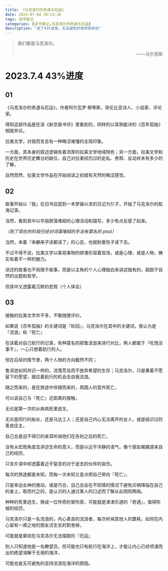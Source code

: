 ```yaml
---
title: 《马克洛尔的奇遇与厄运》
date: 2023-07-04 20:53:36
tags: 读书笔记
categories: [读书笔记,马克洛尔的奇遇与厄运]
description: "读了43%进度，无法避免的惊奇和悲伤"
---
```


> 我们都是马克洛尔。
>
> <p align="right">——马尔克斯</p>

# 2023.7.4   43%进度

## 01

《马克洛尔的奇遇与厄运》，作者阿尔瓦罗·穆蒂斯，哥伦比亚诗人、小说家、评论家。

得知这部作品是在读《新京报书评》里看到的，同样的以耳熟能详的《百年孤独》相提并论。

拉美文学，对我而言总有一种晦涩难懂的主观印象。

一方面，其本身的叙述逻辑有着浓厚的拉美文学地域特色；另一方面，拉美文学和历史在世界历史舞台的缺位，自己对拉美经历过的走私、黑帮、反动并未有多少的了解，

自然而然，拉美文学作品在开始阅读之初就有天然的晦涩感觉。

## 02

故事开始以『我』在旧书店逛到一本梦寐以求的日记为引子，开始了马克洛尔的航海记录。

当然，看到其中以华丽辞藻堆砌的心理活动和描写，多少有点反感了起来。

*（到了现在的阶段已经对词藻堆砌的手法有莫名的 ptsd）*

当然，本着『~~来都来了~~读都读了』的心态，也就耐着性子读下去。

不过不得不说，拉美文学以客观事物的拼凑形容着现场，或是心理，或是人物，确实有着不一样的魅力。

讲述的故事也不局限于故事，而是以主角的个人心理独白来讲述独有的，超脱于自然的议题和哲学。

但其中又透露着沉默的悲观（个人体会）

## 03

接触的拉美文学并不多，不敢随便评价。

如果说《百年孤独》的关键词是『轮回』，马克洛尔在其中的关键词，我认为是『流浪』和『死亡』

在读着对自己航行的记录，有种莫名的把鲁滨逊来进行对比，两人都属于『吃饱没事干』，一心只想着航行的人。

但在后续的情节里，两个人物的方向截然不同；

鲁滨逊如同共识一样的，流落荒岛而不放弃希望的生存；马克洛尔，只是秉着不愿留下的愿望，接应着航行的机会去自我流浪。

随之而来的，是在旅途中伴随而来的，周围人的意外死亡，

可以说自己与『死亡』近距离的接触，

无论是第一次的从疾病死里逃生，

无论是同行的船长，还是马达工人；还是自己内心无法离开的女人，或是结识过的善良庄主，

自己总是迫不得已的亲耳听闻他们在告别之后的死亡。

没有从宏观角度去讲述生命的意义，而是以近乎冷静的语气，像个朋友娓娓道来自己的经历，

只言片语中却透露着近乎窒息的对于逝去的伙伴的哀伤。

每次的旅途都是未知，而每一次未知又差点把自己带向『死亡』，

只是幸运女神的推动，或是巧合，自己总会在不知情的情况下避免灾祸降临在自己的身上，取而代之的，是认识的人通过某人的口述而了解从此阴阳两隔。

种种的死里逃生，换成一位传奇的冒险家，可能就是津津乐道的『奇遇』，值得吹嘘的经历，

马克洛尔只是一名流浪的，内心善良的流浪者，每次听闻其他人的噩耗，如同在内心留有一席之地的朋友活生生的割舍掉，

可能就是萦绕在马克洛尔无法摆脱的『厄运』

别人只知道他是一名瞭望员，但可能也只有航行在海洋上，才能让内心已经喷涌而出的绝望溶解于无垠的海洋，

可能也是无可避免的坚持流浪在海洋的原因。

